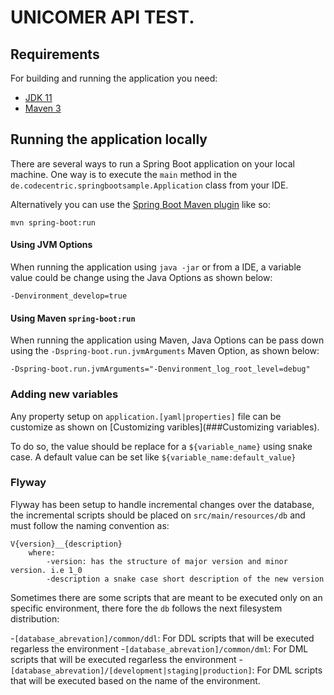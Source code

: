# UNICOMER API TEST.

## Requirements

For building and running the application you need:

- [JDK 11](https://www.oracle.com/java/technologies/javase/jdk11-archive-downloads.html)
- [Maven 3](https://maven.apache.org)

## Running the application locally

There are several ways to run a Spring Boot application on your local machine. One way is to execute the `main` method in the `de.codecentric.springbootsample.Application` class from your IDE.

Alternatively you can use the [Spring Boot Maven plugin](https://docs.spring.io/spring-boot/docs/current/reference/html/build-tool-plugins-maven-plugin.html) like so:

```shell
mvn spring-boot:run
```

#### Using JVM Options

When running the application using `java -jar` or from a IDE, a variable value
could be change using the Java Options as shown below:

`-Denvironment_develop=true`

#### Using Maven `spring-boot:run`

When running the application using Maven, Java Options can be pass down using the
`-Dspring-boot.run.jvmArguments` Maven Option, as shown below:
 
`-Dspring-boot.run.jvmArguments="-Denvironment_log_root_level=debug"`



### Adding new variables

Any property setup on `application.[yaml|properties]` file can be customize 
as shown on [Customizing varibles](###Customizing variables).

To do so, the value should be replace for a `${variable_name}` using snake case. A default value 
can be set like `${variable_name:default_value}`

### Flyway

Flyway has been setup to handle incremental changes over the database, the incremental scripts should
be placed on `src/main/resources/db` and must follow the naming convention as: 

```
V{version}__{description}
    where:
        -version: has the structure of major version and minor version. i.e 1_0
        -description a snake case short description of the new version
```

Sometimes there are some scripts that are meant to be executed only on an specific 
environment, there fore the `db` follows the next filesystem distribution:

-`[database_abrevation]/common/ddl`: For DDL scripts that will be executed regarless the environment
-`[database_abrevation]/common/dml`: For DML scripts that will be executed regarless the environment
-`[database_abrevation]/[development|staging|production]`: For DML scripts that will be executed based on the name of the environment.
